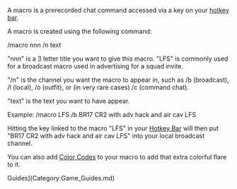 A macro is a prerecorded chat command accessed via a key on your
[hotkey bar](Heads-up_Display.md#Hotkey_Bar).

A macro is created using the following command:

/macro nnn /n text

"nnn" is a 3 letter title you want to give this macro. "LFS" is commonly used
for a broadcast macro used in advertising for a squad invite.

"/n" is the channel you want the macro to appear in, such as /b (broadcast), /l
(local), /o (outfit), or (in very rare cases) /c (command chat).

"text" is the text you want to have appear.

Example: /macro LFS /b BR17 CR2 with adv hack and air cav LFS

Hitting the key linked to the macro "LFS" in your
[Hotkey Bar](Heads-up_Display.md#hotkey-bar) will then put "BR17 CR2 with adv
hack and air cav LFS" into your local broadcast channel.

You can also add [Color Codes](../chat/Color_Codes.md) to your macro to add
that extra colorful flare to it.

Guides](Category:Game_Guides.md)
